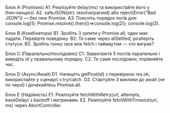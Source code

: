 Блок A (Promises)
A1. Реалізуйте delay(ms) та використайте його у then‑ланцюзі.
A2. safeJSON(str): resolve(parsed) або reject(Error("Bad JSON")) — без new Promise.
A3. Поясніть порядок логів для: console.log(1); Promise.resolve().then(()=>console.log(2)); console.log(3).

Блок B (Комбінатори)
B1. Зробіть 3 запити у Promise.all, один має падати. Перевірте поведінку.
B2. Те саме через allSettled, розберіть статуси.
B3. Зробіть гонку race між fetch і таймаутом — хто виграє?

Блок C (Паралельно/послідовно)
C1. Завантажте 5 постів паралельно і виведіть id у правильному порядку.
C2. Те саме послідовно; порівняйте час.

Блок D (Async/Await)
D1. Напишіть getPost(id) з перевіркою res.ok; використайте у сценарії з try/catch.
D2. Стартуйте 3 виклики до await (не по черзі) і дочекайтесь Promise.all.

Блок E (Надійність)
E1. Реалізуйте fetchWithRetry(url, attempts, baseDelay) з backoff і метриками.
E2. Реалізуйте fetchWithTimeout(url, ms) через AbortController.